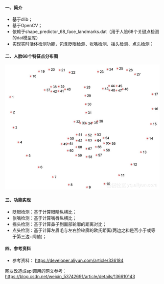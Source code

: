#### 一、简介
- 基于dlib；
- 基于OpenCV；
- 依赖于shape_predictor_68_face_landmarks.dat（用于人脸68个关键点检测的dat模型库）
- 实现实时活体检测功能，包含眨眼检测、张嘴检测、摇头检测、点头检测；

#### 二、人脸68个特征点分布图
![image](https://github.com/echo1118/Live_Detection/blob/master/image/人脸68个特征点分布图.jpeg)

#### 三、功能实现

- 眨眼检测：基于计算眼睛纵横比；
- 张嘴检测：基于计算嘴唇纵横比；
- 摇头检测：基于计算鼻子到面部轮廓的距离对比；
- 点头检测：基于计算左眉毛与左右脸轮廓的欧氏距离(两边之和是否小于或等于第三边+阈值)；

#### 四、参考资料
- 参考资料： https://developer.aliyun.com/article/336184


网友改造成api调用的网文参考：
https://blog.csdn.net/weixin_53742691/article/details/136610143
